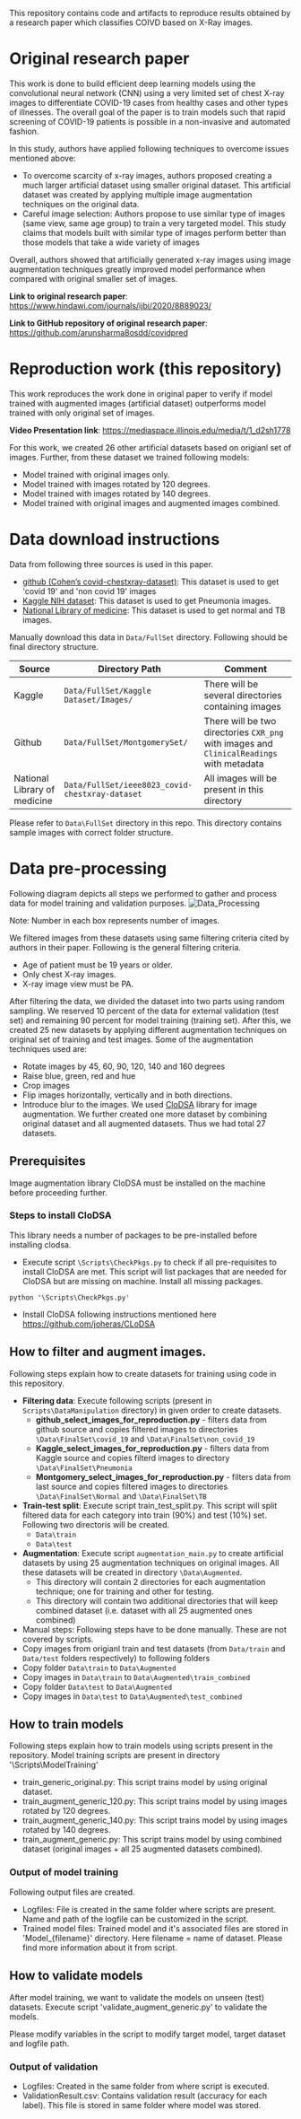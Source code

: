 This repository contains code and artifacts to reproduce results obtained by a research paper which classifies COIVD based on X-Ray images.

# Original research paper
This work is done to build efficient deep learning models using the convolutional neural network (CNN) using a very limited set of chest X-ray images to differentiate COVID-19 cases from healthy cases and other types of illnesses. The overall goal of the paper is to train models such that rapid screening of COVID-19 patients is possible in a non-invasive and automated fashion.

In this study, authors have applied following techniques to overcome issues mentioned above:
* To overcome scarcity of x-ray images, authors proposed creating a much larger artificial dataset using smaller original dataset. This artificial dataset was created by applying multiple image augmentation techniques on the original data.
* Careful image selection: Authors propose to use similar type of images (same view, same age group) to train a very targeted model. This study claims that models built with similar type of images perform better than those models that take a wide variety of images

Overall, authors showed that artificially generated x-ray images using image augmentation techniques greatly improved model performance when compared with original smaller set of images.

**Link to original research paper**: https://www.hindawi.com/journals/ijbi/2020/8889023/

**Link to GitHub repository of original research paper**: https://github.com/arunsharma8osdd/covidpred

# Reproduction work (this repository)
This work reproduces the work done in original paper to verify if model trained with augmented images (artificial dataset) outperforms model trained with only original set of images.

**Video Presentation link**: https://mediaspace.illinois.edu/media/t/1_d2sh1778

For this work, we created 26 other artificial datasets based on origianl set of images. Further, from these dataset we trained following models:
* Model trained with original images only.
* Model trained with images rotated by 120 degrees.
* Model trained with images rotated by 140 degrees.
* Model trained with original images and augmented images combined.

# Data download instructions

Data from following three sources is used in this paper.
* [github (Cohen’s covid-chestxray-dataset)](https://github.com/ieee8023/covid-chestxray-dataset): This dataset is used to get 'covid 19' and 'non covid 19' images
* [Kaggle NIH dataset](https://www.kaggle.com/nih-chest-xrays/data): This dataset is used to get Pneumonia images.
* [National Library of medicine](https://lhncbc.nlm.nih.gov/LHC-publications/pubs/TuberculosisChestXrayImageDataSets.html): This dataset is used to get normal and TB images.

Manually download this data in `Data/FullSet` directory. Following should be final directory structure.

| Source | Directory Path | Comment |
| --- | --- | --- |
| Kaggle | `Data/FullSet/Kaggle Dataset/Images/` | There will be several directories containing images |
| Github | `Data/FullSet/MontgomerySet/` | There will be two directories `CXR_png` with images and `ClinicalReadings` with metadata |
| National Library of medicine | `Data/FullSet/ieee8023_covid-chestxray-dataset` | All images will be present in this directory | 

Please refer to `Data\FullSet` directory in this repo. This directory contains sample images with correct folder structure.

# Data pre-processing

Following diagram depicts all steps we performed to gather and process data for model training and validation purposes.
![Data_Processing](https://user-images.githubusercontent.com/17690014/163689385-e15138a6-13ea-4c4a-ab1f-4f53c5a8f060.png)

Note: Number in each box represents number of images.

We filtered images from these datasets using same filtering criteria cited by authors in their paper.
Following is the general filtering criteria.
* Age of patient must be 19 years or older.
* Only chest X-ray images.
* X-ray image view must be PA.

After filtering the data, we divided the dataset into two parts using random sampling. We reserved 10 percent of the data for external validation (test set) and remaining 90 percent for model training (training set).
After this, we created 25 new datasets by applying different augmentation techniques on original set of training and test images. Some of the augmentation techniques used are:
* Rotate images by 45, 60, 90, 120, 140 and 160 degrees
* Raise blue, green, red and hue
* Crop images
* Flip images horizontally, vertically and in both directions.
* Introduce blur to the images.
We used [CloDSA](https://github.com/joheras/CLoDSA) library for image augmentation.
We further created one more dataset by combining original dataset and all augmented datasets. Thus we had total 27 datasets.

## Prerequisites
Image augmentation library CloDSA must be installed on the machine before proceeding further. 

### Steps to install CloDSA
This library needs a number of packages to be pre-installed before installing clodsa.
* Execute script `\Scripts\CheckPkgs.py` to check if all pre-requisites to install CloDSA are met. This script will list packages that are needed for CloDSA but are missing on machine. Install all missing packages.

```
python '\Scripts\CheckPkgs.py'
```

* Install CloDSA following instructions mentioned here https://github.com/joheras/CLoDSA

## How to filter and augment images.
Following steps explain how to create datasets for training using code in this repository.

* **Filtering data**: Execute following scripts (present in `Scripts\DataManipulation` directory) in given order to create datasets.
  * **github_select_images_for_reproduction.py** - filters data from github source and copies filtered images to directories `\Data\FinalSet\covid_19` and `\Data\FinalSet\non_covid_19`
  * **Kaggle_select_images_for_reproduction.py** - filters data from Kaggle source and copies filterd images to directory `\Data\FinalSet\Pneumonia`
  * **Montgomery_select_images_for_reproduction.py** - filters data from last source and copies filtered images to directories `\Data\FinalSet\Normal` and `\Data\FinalSet\TB`
* **Train-test split**: Execute script train_test_split.py. This script will split filtered data for each category into train (90%) and test (10%) set. Following two directoris will be created.
  * `Data\train`
  * `Data\test`
* **Augmentation**: Execute script `augmentation_main.py` to create artificial datasets by using 25 augmentation techniques on original images. All these datasets will be created in directory `\Data\Augmented`.
  *  This directory will contain 2 directories for each augmentation technique; one for training and other for testing.
  *  This directory will contain two additional directories that will keep combined dataset (i.e. dataset with all 25 augmented ones combined)
 *  Manual steps: Following steps have to be done manually. These are not covered by scripts.
  *  Copy images from origianl train and test datasets (from `Data/train` and `Data/test` folders respectively) to following folders
   *  Copy folder `Data\train` to `Data\Augmented`
   *  Copy images in `Data\train` to `Data\Augmented\train_combined`
   *  Copy folder `Data\test` to `Data\Augmented`
   *  Copy images in `Data\test` to `Data\Augmented\test_combined`

## How to train models
Following steps explain how to train models using scripts present in the repository. Model training scripts are present in directory '\Scripts\ModelTraining'

* train_generic_original.py: This script trains model by using original dataset.
* train_augment_generic_120.py: This script trains model by using images rotated by 120 degrees.
* train_augment_generic_140.py: This script trains model by using images rotated by 140 degrees.
* train_augment_generic.py: This script trains model by using combined dataset (original images + all 25 augmented datasets combined).

### Output of model training
Following output files are created.

* Logfiles: File is created in the same folder where scripts are present. Name and path of the logfile can be customized in the script.
* Trained model files: Trained model and it's associated files are stored in 'Model_{filename}' directory. Here filename = name of dataset. Please find more information about it from script.

## How to validate models
After model training, we want to validate the models on unseen (test) datasets. Execute script 'validate_augment_generic.py' to validate the models.

Please modify variables in the script to modify target model, target dataset and logfile path.

### Output of validation

* Logfiles: Created in the same folder from where script is executed.
* ValidationResult.csv: Contains validation result (accuracy for each label). This file is stored in same folder where model was stored.


